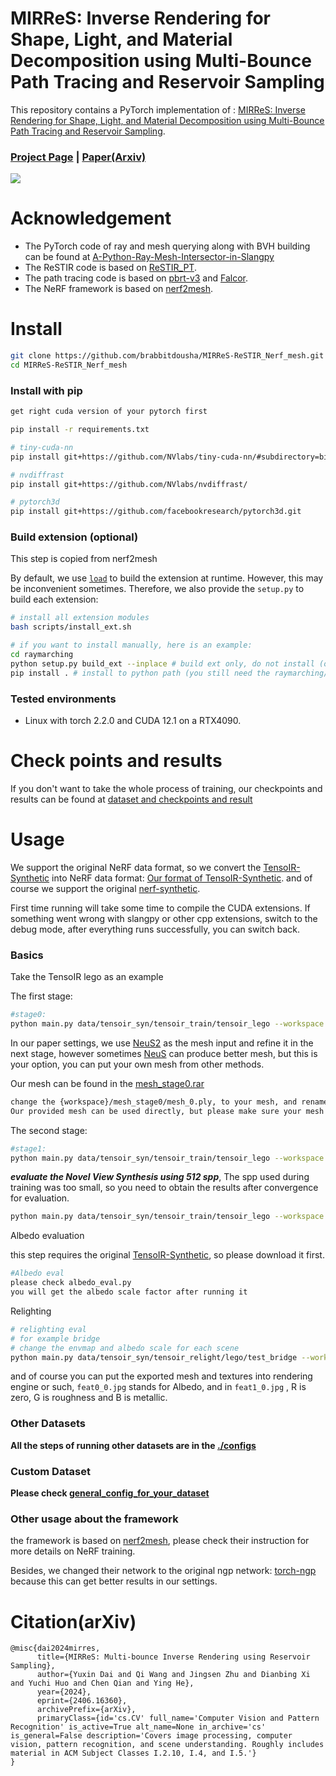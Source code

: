 # MIRReS: Inverse Rendering for Shape, Light, and Material Decomposition using Multi-Bounce Path Tracing and Reservoir Sampling


This repository contains a PyTorch implementation of : [MIRReS: Inverse Rendering for Shape, Light, and Material Decomposition using Multi-Bounce Path Tracing and Reservoir Sampling](https://brabbitdousha.github.io/MIRReS/).

### [Project Page](https://brabbitdousha.github.io/MIRReS/) | [Paper(Arxiv)](https://arxiv.org/abs/2406.16360)
![](assets/fig1.png)

# Acknowledgement

* The PyTorch code of ray and mesh querying along with BVH building can be found at [A-Python-Ray-Mesh-Intersector-in-Slangpy](https://github.com/brabbitdousha/A-Python-Ray-Mesh-Intersector-in-Slangpy)
* The ReSTIR code is based on [ReSTIR_PT](https://github.com/DQLin/ReSTIR_PT).
* The path tracing code is based on [pbrt-v3](https://github.com/mmp/pbrt-v3) and [Falcor](https://github.com/NVIDIAGameWorks/Falcor).
* The NeRF framework is based on [nerf2mesh](https://github.com/ashawkey/nerf2mesh).

# Install

```bash
git clone https://github.com/brabbitdousha/MIRReS-ReSTIR_Nerf_mesh.git
cd MIRReS-ReSTIR_Nerf_mesh
```

### Install with pip
```bash
get right cuda version of your pytorch first

pip install -r requirements.txt

# tiny-cuda-nn
pip install git+https://github.com/NVlabs/tiny-cuda-nn/#subdirectory=bindings/torch

# nvdiffrast
pip install git+https://github.com/NVlabs/nvdiffrast/

# pytorch3d
pip install git+https://github.com/facebookresearch/pytorch3d.git
```

### Build extension (optional)
This step is copied from nerf2mesh

By default, we use [`load`](https://pytorch.org/docs/stable/cpp_extension.html#torch.utils.cpp_extension.load) to build the extension at runtime.
However, this may be inconvenient sometimes.
Therefore, we also provide the `setup.py` to build each extension:
```bash
# install all extension modules
bash scripts/install_ext.sh

# if you want to install manually, here is an example:
cd raymarching
python setup.py build_ext --inplace # build ext only, do not install (only can be used in the parent directory)
pip install . # install to python path (you still need the raymarching/ folder, since this only install the built extension.)
```

### Tested environments
* Linux with torch 2.2.0 and CUDA 12.1 on a RTX4090.

# Check points and results
If you don't want to take the whole process of training, our checkpoints and results can be found at [dataset and checkpoints and result](https://zenodo.org/records/12094184)

# Usage

We support the original NeRF data format, so we convert the [TensoIR-Synthetic](https://zenodo.org/records/7880113#.ZE68FHZBz18) into NeRF data format: [Our format of TensoIR-Synthetic](https://zenodo.org/records/12094184). and of course we support the original [nerf-synthetic](https://drive.google.com/drive/folders/128yBriW1IG_3NJ5Rp7APSTZsJqdJdfc1).

First time running will take some time to compile the CUDA extensions.
If something went wrong with slangpy or other cpp extensions, switch to the debug mode, after everything runs successfully, you can switch back.

### Basics
Take the TensoIR lego as an example

The first stage:
```bash
#stage0:
python main.py data/tensoir_syn/tensoir_train/tensoir_lego --workspace ir_lego/ -O --bound 1 --scale 0.8 --dt_gamma 0 --stage 0 --lambda_tv 1e-8 --iters 50000
```

In our paper settings, we use [NeuS2](https://github.com/19reborn/NeuS2) as the mesh input and refine it in the next stage, however sometimes [NeuS](https://github.com/Totoro97/NeuS) can produce better mesh, but this is your option, you can put your own mesh from other methods.

Our mesh can be found in the [mesh_stage0.rar](https://zenodo.org/records/12094184)
```bash
change the {workspace}/mesh_stage0/mesh_0.ply, to your mesh, and rename it: mesh_0.ply
Our provided mesh can be used directly, but please make sure your mesh and the mesh_0.ply are in the same coordinate system, you can check them in Blender, Maya or such.
```

The second stage:
```bash
#stage1:
python main.py data/tensoir_syn/tensoir_train/tensoir_lego --workspace ir_lego/ -O --bound 1 --scale 0.8 --dt_gamma 0 --stage 1 --use_brdf --use_restir --lambda_kd 0.017 --lambda_ks 0.0001 --lambda_normal 0.0001 --lambda_edgelen 0.1 --lambda_nrm 0.00035 --lambda_rgb_brdf 0.05 --lambda_brdf_diffuse 0.002 --lambda_brdf_specular 0.00003
```

***evaluate the Novel View Synthesis using 512 spp***, The spp used during training was too small, so you need to obtain the results after convergence for evaluation.
```bash
python main.py data/tensoir_syn/tensoir_train/tensoir_lego --workspace ir_lego/ -O --bound 1 --scale 0.8 --dt_gamma 0 --stage 1 --use_brdf --use_restir --test --test_no_mesh --spp 512
```

Albedo evaluation

this step requires the original [TensoIR-Synthetic](https://zenodo.org/records/7880113#.ZE68FHZBz18), so please download it first.

```bash
#Albedo eval
please check albedo_eval.py
you will get the albedo scale factor after running it
```

Relighting
```bash
# relighting eval
# for example bridge
# change the envmap and albedo scale for each scene
python main.py data/tensoir_syn/tensoir_relight/lego/test_bridge --workspace ir_lego/ -O --bound 1 --scale 0.8 --dt_gamma 0 --stage 1 --use_brdf --use_restir --test --test_no_mesh --spp 128 --albedo_scale_x X.XX --albedo_scale_y X.XX --albedo_scale_z X.XX --envmap_path data/tensoir_syn/tensoir_relight/envmap/bridge.hdr
```
and of course you can put the exported mesh and textures into rendering engine or such, ```feat0_0.jpg``` stands for Albedo, and in ```feat1_0.jpg``` , R is zero, G is roughness and B is metallic. 

### Other Datasets

**All the steps of running other datasets are in the [./configs](./configs/)**

### Custom Dataset

**Please check [general_config_for_your_dataset](./configs/general_config_for_your_dataset.txt)**

### Other usage about the framework

the framework is based on [nerf2mesh](https://github.com/ashawkey/nerf2mesh), please check their instruction for more details on NeRF training. 

Besides, we changed their network to the original ngp network: [torch-ngp](https://github.com/ashawkey/torch-ngp) because this can get better results in our settings.

# Citation(arXiv)

```
@misc{dai2024mirres,
      title={MIRReS: Multi-bounce Inverse Rendering using Reservoir Sampling}, 
      author={Yuxin Dai and Qi Wang and Jingsen Zhu and Dianbing Xi and Yuchi Huo and Chen Qian and Ying He},
      year={2024},
      eprint={2406.16360},
      archivePrefix={arXiv},
      primaryClass={id='cs.CV' full_name='Computer Vision and Pattern Recognition' is_active=True alt_name=None in_archive='cs' is_general=False description='Covers image processing, computer vision, pattern recognition, and scene understanding. Roughly includes material in ACM Subject Classes I.2.10, I.4, and I.5.'}
}
```

